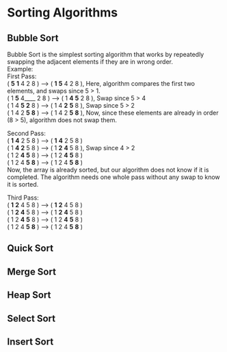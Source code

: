 # Sorting Algorithms

## Bubble Sort
Bubble Sort is the simplest sorting algorithm that works by repeatedly swapping the adjacent elements if they are in wrong order.  
Example:  
First Pass:  
( __5__ __1__ 4 2 8 ) –> ( __1__ __5__ 4 2 8 ), Here, algorithm compares the first two elements, and swaps since 5 > 1.  
( 1 __5__ 4____ 2 8 ) –>  ( 1 __4__ __5__ 2 8 ), Swap since 5 > 4  
( 1 4 __5__ __2__ 8 ) –>  ( 1 4 __2__ __5__ 8 ), Swap since 5 > 2  
( 1 4 2 __5__ __8__ ) –> ( 1 4 2 __5__ __8__ ), Now, since these elements are already in order (8 > 5), algorithm does not swap them.  

Second Pass:  
( __1__ __4__ 2 5 8 ) –> ( __1__ __4__ 2 5 8 )  
( 1 __4__ __2__ 5 8 ) –> ( 1 __2__ __4__ 5 8 ), Swap since 4 > 2  
( 1 2 __4__ __5__ 8 ) –> ( 1 2 __4__ __5__ 8 )  
( 1 2 4 __5__ __8__ ) –>  ( 1 2 4 __5__ __8__ )  
Now, the array is already sorted, but our algorithm does not know if it is completed. The algorithm needs one whole pass without any swap to know it is sorted.  

Third Pass:  
( __1__ __2__ 4 5 8 ) –> ( __1__ __2__ 4 5 8 )  
( 1 __2__ __4__ 5 8 ) –> ( 1 __2__ __4__ 5 8 )  
( 1 2 __4__ __5__ 8 ) –> ( 1 2 __4__ __5__ 8 )  
( 1 2 4 __5__ __8__ ) –> ( 1 2 4 __5__ __8__ )  

## Quick Sort

## Merge Sort

## Heap Sort

## Select Sort

## Insert Sort
